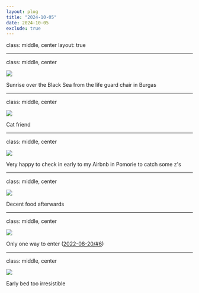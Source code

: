 ```yaml
---
layout: plog
title: "2024-10-05"
date: 2024-10-05
exclude: true
---
```


class: middle, center
layout: true

---

class: middle, center

<img class="plog-picture" src="{{ site.baseurl }}/img/plog/2024-10-05/01.jpg" />

Sunrise over the Black Sea from the life guard chair in Burgas

---

class: middle, center

<img class="plog-picture" src="{{ site.baseurl }}/img/plog/2024-10-05/02.jpg" />

Cat friend

---

class: middle, center

<img class="plog-picture" src="{{ site.baseurl }}/img/plog/2024-10-05/03.jpg" />

Very happy to check in early to my Airbnb in Pomorie to catch some z's

---

class: middle, center

<img class="plog-picture" src="{{ site.baseurl }}/img/plog/2024-10-05/04.jpg" />

Decent food afterwards

---

class: middle, center

<img class="plog-picture" src="{{ site.baseurl }}/img/plog/2024-10-05/05.jpg" />

Only one way to enter ([2022-08-20/#6](https://tjkreutz.github.io/plog/2022-08-20/#6))

---

class: middle, center

<img class="plog-picture" src="{{ site.baseurl }}/img/plog/2024-10-05/06.jpg" />

Early bed too irresistible 

